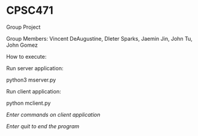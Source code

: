 # CPSC471
Group Project

Group Members: Vincent DeAugustine, DIeter Sparks, Jaemin Jin, John Tu, John Gomez 


How to execute:

Run server application:

python3 mserver.py <port number>

Run client application:

python mclient.py <address> <port number>

Enter commands on client application 

Enter quit to end the program

